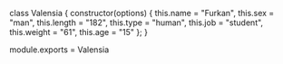class Valensia {
    constructor(options) {
        this.name = "Furkan",
        this.sex = "man",
        this.length = "182",
        this.type = "human",
        this.job = "student",
        this.weight = "61",
        this.age = "15"
    };
}

module.exports = Valensia 

